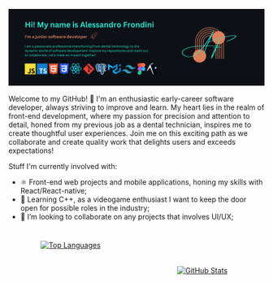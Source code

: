 ![Header](./banner-logo1.png)


Welcome to my GitHub! 🚀 I'm an enthusiastic early-career software developer, always striving to improve and learn. My heart lies in the realm of front-end development, where my passion for precision and attention to detail, honed from my previous job as a dental technician, inspires me to create thoughtful user experiences. 
Join me on this exciting path as we collaborate and create quality work that delights users and exceeds expectations!

Stuff I'm currently involved with:
- ⚛ Front-end web projects and mobile applications, honing my skills with React/React-native;
- 👾 Learning C++, as a videogame enthusiast I want to keep the door open for possible roles in the industry;
- 👯 I’m looking to collaborate on any projects that involves UI/UX;

#

<div style="display: flex; justify-content: center; align-items: center;">
  <a href="https://github.com/alessandro-001" style="flex: 1; margin-right: 5px; text-align: center;">
    <img src="https://github-readme-stats.vercel.app/api?username=alessandro-001&theme=tokyonight&show_icons=true" alt="Top Languages" style="height: 100%; margin-bottom: 100px">
  </a>
  <a href="https://github.com/alessandro-001" style="flex: 1; margin-left: 10px; text-align: center;">
    <img src="https://github-readme-stats.vercel.app/api/top-langs?username=alessandro-001&theme=tokyonight&show_icons=true" alt="GitHub Stats" style="height: 100%;">
  </a>
</div>



<!--
**alessandro-001/alessandro-001** is a ✨ _special_ ✨ repository because its `README.md` (this file) appears on your GitHub profile.

Here are some ideas to get you started:

- 🔭 I’m currently working on ...
- 🌱 I’m currently learning ...
- 👯 I’m looking to collaborate on ...
- 🤔 I’m looking for help with ...
- 💬 Ask me about ...
- 📫 How to reach me: ...
- 😄 Pronouns: ...
- ⚡ Fun fact: ...
-->
